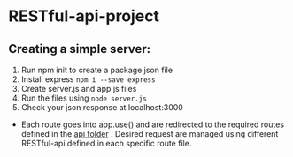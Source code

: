 # RESTful-api-project

## Creating a simple server:

1. Run npm init to create a package.json file
2. Install express `npm i --save express`
3. Create server.js and app.js files
4. Run the files using `node server.js`
5. Check your json response at localhost:3000

- Each route goes into app.use() and are redirected to the required routes defined in the [api folder](api) . Desired request are managed using different RESTful-api defined in each specific route file.
